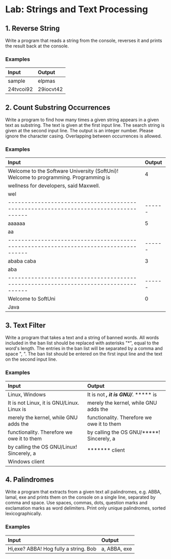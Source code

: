 # Lab: Strings and Text Processing

## 1. Reverse String

Write a program that reads a string from the console, reverses it and prints the result back at the console.

### Examples

|Input	   |Output    |
|:---      |:---      |
|sample	   |elpmas    |
|24tvcoi92 |29iocvt42 |

## 2. Count Substring Occurrences

Write a program to find how many times a given string appears in a given text as substring. The text is given at the first input line. The search string is given at the second input line. The output is an integer number. Please ignore the character casing. Overlapping between occurrences is allowed.

### Examples

|Input	                                                                             |Output|
|:---                                                                                |:---  |
|Welcome to the Software University (SoftUni)! Welcome to programming. Programming is|4     |
|wellness for developers, said Maxwell.                                              |      |
|wel	                                                                             |      |
|------------------------------------------------------------------------------------|------|
|aaaaaa                                                                              |5     |
|aa	                                                                             |      |
|------------------------------------------------------------------------------------|------|
|ababa caba                                                                          |3     |
|aba                                                                                 |      |
|------------------------------------------------------------------------------------|------|	
|Welcome to SoftUni                                                                  |0     |
|Java	                                                                             |      |

## 3. Text Filter

Write a program that takes a text and a string of banned words. All words included in the ban list should be replaced with asterisks "*", equal to the word's length. The entries in the ban list will be separated by a comma and space ", ".
The ban list should be entered on the first input line and the text on the second input line. 

### Examples

|Input	                                    |Output                                     |
|:---                                       |:---                                       |
|Linux, Windows                             |It is not *****, it is GNU/*****. ***** is |
|It is not Linux, it is GNU/Linux. Linux is |merely the kernel, while GNU adds the      |
|merely the kernel, while GNU adds the      |functionality. Therefore we owe it to them |
|functionality. Therefore we owe it to them |by calling the OS GNU/*****! Sincerely, a  |
|by calling the OS GNU/Linux! Sincerely, a  |******* client                             |
|Windows client	                            |                                           |
 
## 4. Palindromes

Write a program that extracts from a given text all palindromes, e.g. ABBA, lamal, exe and prints them on the console on a single line, separated by comma and space. Use spaces, commas, dots, question marks and exclamation marks as word delimiters. Print only unique palindromes, sorted lexicographically.

### Examples

|Input	                                |Output       |
|:---                                   |:---         |
|Hi,exe? ABBA! Hog fully a string. Bob	|a, ABBA, exe |


































